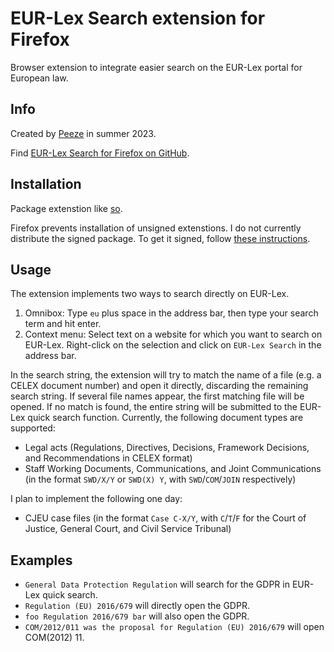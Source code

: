 # EUR-Lex Search extension for Firefox

Browser extension to integrate easier search on the EUR-Lex portal for European law.

## Info

Created by [Peeze](https://github.com/Peeze) in summer 2023.

Find [EUR-Lex Search for Firefox on GitHub](https://github.com/Peeze/eurLexSearchFirefox).

## Installation

Package extenstion like [so](https://extensionworkshop.com/documentation/publish/package-your-extension/).

Firefox prevents installation of unsigned extenstions. I do not currently distribute the signed package. To get it signed, follow [these instructions](https://extensionworkshop.com/documentation/publish/submitting-an-add-on/#self-distribution).

## Usage

The extension implements two ways to search directly on EUR-Lex.
1. Omnibox: Type `eu` plus space in the address bar, then type your search term and hit enter.
2. Context menu: Select text on a website for which you want to search on EUR-Lex. Right-click on the selection and click on `EUR-Lex Search` in the address bar.

In the search string, the extension will try to match the name of a file (e.g. a CELEX document number) and open it directly, discarding the remaining search string. If several file names appear, the first matching file will be opened. If no match is found, the entire string will be submitted to the EUR-Lex quick search function.
Currently, the following document types are supported:
- Legal acts (Regulations, Directives, Decisions, Framework Decisions, and Recommendations in CELEX format)
- Staff Working Documents, Communications, and Joint Communications (in the format `SWD/X/Y` or `SWD(X) Y`, with `SWD`/`COM`/`JOIN` respectively)

I plan to implement the following one day:
- CJEU case files (in the format `Case C-X/Y`, with `C`/`T`/`F` for the Court of Justice, General Court, and Civil Service Tribunal)

## Examples

- `General Data Protection Regulation` will search for the GDPR in EUR-Lex quick search.
- `Regulation (EU) 2016/679` will directly open the GDPR.
- `foo Regulation 2016/679 bar` will also open the GDPR.
- `COM/2012/011 was the proposal for Regulation (EU) 2016/679` will open COM(2012) 11.
